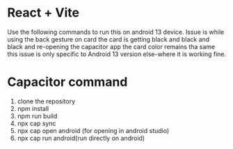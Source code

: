 # React + Vite

Use the following commands to run this on android 13 device. Issue is while using the back gesture on card the card is getting black and black and black and re-opening the capacitor app the card color remains tha same this issue is only specific to Android 13 version else-where it is working fine.

# Capacitor command

1) clone the repository
2) npm install
3) npm run build
4) npx cap sync
5) npx cap open android (for opening in android studio)
6) npx cap run android(run directly on android)
